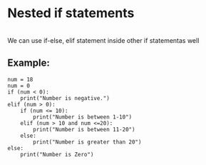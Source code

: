 # Nested if statements
<br>
We can use if-else, elif statement inside other if statementas well

## Example:

```
num = 18
num = 0
if (num < 0):
    print("Number is negative.")
elif (num > 0):
    if (num <= 10):
        print("Number is between 1-10") 
    elif (num > 10 and num <=20):
        print("Number is between 11-20")
    else:
        print("Number is greater than 20")
else:
    print("Number is Zero")  
```

